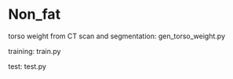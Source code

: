 # Non_fat

torso weight from CT scan and segmentation: gen_torso_weight.py 

training: train.py

test: test.py


